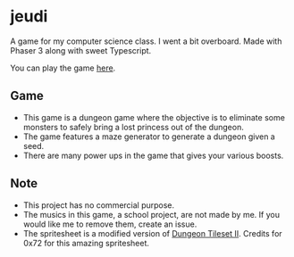 # jeudi

A game for my computer science class. I went a bit overboard. Made with Phaser 3 along with sweet Typescript.

You can play the game [here](https://jeudi.weis.studio).

## Game

-   This game is a dungeon game where the objective is to eliminate some monsters to safely bring a lost princess out of the dungeon.
-   The game features a maze generator to generate a dungeon given a seed.
-   There are many power ups in the game that gives your various boosts.

## Note

-   This project has no commercial purpose.
-   The musics in this game, a school project, are not made by me. If you would like me to remove them, create an issue.
-   The spritesheet is a modified version of [Dungeon Tileset II](https://0x72.itch.io/dungeontileset-ii). Credits for 0x72 for this amazing spritesheet.
